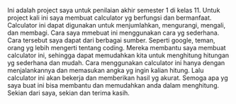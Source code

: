 Ini adalah project saya untuk penilaian akhir semester 1 di kelas 11. Untuk project kali ini saya membuat calculator yg berfungsi dan bermanfaat. Calculator ini dapat digunakan untuk menjumlahkan, mengurangi, mengali, dan membagi.
Cara saya mmebuat ini menggunakan cara yg sederhana. Cara tersebut saya dapat dari berbagai sumber. Seperti google, teman, orang yg lebih mengerti tentang coding. Mereka membantu saya membuat calculator ini, sehingga dapat memudahkan kita untuk menghitung hitungan yg sederhana dan mudah.
Cara menggunakan calculator ini hanya dengan menjalankannya dan memasukan angka yg ingin kalian hitung. Lalu calculator ini akan bekerja dan memberikan hasil yg akurat.
Semoga apa yg saya buat ini bisa membantu dan memudahkan anda dalam menghitung. Sekian dari saya, sekian dan terima kasih.
